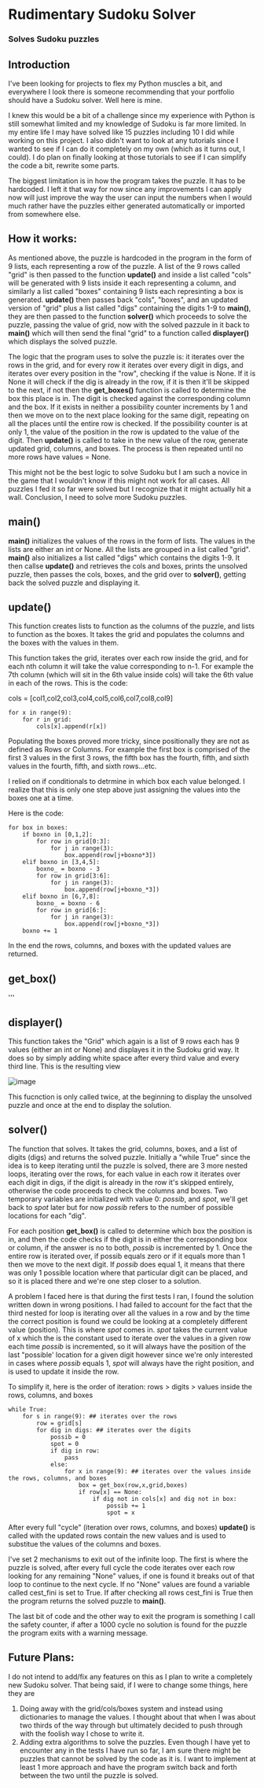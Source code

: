 # Rudimentary Sudoku Solver
### Solves Sudoku puzzles

## Introduction

I've been looking for projects to flex my Python muscles a bit, and everywhere I look there is someone recommending that your portfolio should have a Sudoku solver. Well here is mine.

I knew this would be a bit of a challenge since my experience with Python is still somewhat limited and my knowledge of Sudoku is far more limited. In my entire life I may have solved like 15 puzzles including 10 I did while working on this project. I also didn't want to look at any tutorials since I wanted to see if I can do it completely on my own (which as it turns out, I could). I do plan on finally looking at those tutorials to see if I can simplify the code a bit, rewrite some parts.

The biggest limitation is in how the program takes the puzzle. It has to be hardcoded. I left it that way for now since any improvements I can apply now will just improve the way the user can input the numbers when I would much rather have the puzzles either generated automatically or imported from somewhere else.


## How it works:

As mentioned above, the puzzle is hardcoded in the program in the form of 9 lists, each representing a row of the puzzle. A list of the 9 rows called "grid" is then passed to the function **update()** and inside a list called "cols" will be generated with 9 lists inside it each representing a column, and similarly a list called "boxes" containing 9 lists each represinting a box is generated. **update()** then passes back "cols", "boxes", and an updated version of "grid" plus a list called "digs" containing the digits 1-9 to **main()**, they are then passed to the function **solver()** which proceeds to solve the puzzle, passing the value of grid, now with the solved pazzule in it back to **main()** which will then send the final "grid" to a function called **displayer()** which displays the solved puzzle.

The logic that the program uses to solve the puzzle is: it iterates over the rows in the grid, and for every row it iterates over every digit in digs, and iterates over every position in the "row", checking if the value is None. If it is None it will check if the dig is already in the row, if it is then it'll be skipped to the next, if not then the **get_boxes()** function is called to determine the box this place is in. The digit is checked against the corresponding column and the box. If it exists in neither a possibility counter increments by 1 and then we move on to the next place looking for the same digit, repeating on all the places until the entire row is checked. If the possibility counter is at only 1, the value of the position in the row is updated to the value of the digit. Then **update()** is called to take in the new value of the row, generate updated grid, columns, and boxes. The process is then repeated until no more rows have values = None.

This might not be the best logic to solve Sudoku but I am such a novice in the game that I wouldn't know if this might not work for all cases. All puzzles I fed it so far were solved but I recognize that it might actually hit a wall. Conclusion, I need to solve more Sudoku puzzles.

## main()

**main()** initializes the values of the rows in the form of lists. The values in the lists are either an int or None. All the lists are grouped in a list called "grid". **main()** also initializes a list called "digs" which contains the digits 1-9. It then callse **update()** and retrieves the cols and boxes, prints the unsolved puzzle, then passes the cols, boxes, and the grid over to **solver()**, getting back the solved puzzle and displaying it.


## update()

This function creates lists to function as the columns of the puzzle, and lists to function as the boxes. It takes the grid and populates the columns and the boxes with the values in them.

This function takes the grid, iterates over each row inside the grid, and for each nth column it will take the value corresponding to n-1. For example the 7th column (which will sit in the 6th value inside cols) will take the 6th value in each of the rows. This is the code:

 cols = [col1,col2,col3,col4,col5,col6,col7,col8,col9]
   
 
 ```
 for x in range(9):
     for r in grid:
         cols[x].append(r[x])
```

Populating the boxes proved more tricky, since positionally they are not as defined as Rows or Columns. For example the first box is comprised of the first 3 values in the first 3 rows, the fifth box has the fourth, fifth, and sixth values in the fourth, fifth, and sixth rows...etc.

I relied on if conditionals to detrmine in which box each value belonged. I realize that this is only one step above just assigning the values into the boxes one at a time.

Here is the code:

```
for box in boxes:
    if boxno in [0,1,2]:
        for row in grid[0:3]:
            for j in range(3):
                box.append(row[j+boxno*3])
    elif boxno in [3,4,5]:
        boxno_ = boxno - 3
        for row in grid[3:6]:
            for j in range(3):
                box.append(row[j+boxno_*3])
    elif boxno in [6,7,8]:
        boxno_ = boxno - 6
        for row in grid[6:]:
            for j in range(3):
                box.append(row[j+boxno_*3])
    boxno += 1
```


In the end the rows, columns, and boxes with the updated values are returned.

## get_box()
  '''

## displayer()

This function takes the "Grid" which again is a list of 9 rows each has 9 values (either an int or None) and displayes it in the Sudoku grid way. It does so by simply adding white space after every third value and every third line. This is the resulting view

![image](https://user-images.githubusercontent.com/109043036/205515532-3cc17575-f935-4aae-8dde-d9687d54999a.png)


This fucnction is only called twice, at the beginning to display the unsolved puzzle and once at the end to display the solution.

## solver()

The function that solves. It takes the grid, columns, boxes, and a list of digits (digs) and returns the solved puzzle. Initially a "while True" since the idea is to keep iterating until the puzzle is solved, there are 3 more nested loops, iterating over the rows, for each value in each row it iterates over each digit in digs, if the digit is already in the row it's skipped entirely, otherwise the code proceeds to check the columns and boxes. Two temporary variables are initialized with value 0: *possib*, and *spot*, we'll get back to *spot* later but for now *possib* refers to the number of possible locations for each "dig". 

For each position **get_box()** is called to determine which box the position is in, and then the code checks if the digit is in either the corresponding box or column, if the answer is no to both, *possib* is incremented by 1. Once the entire row is iterated over, if possib equals zero or if it equals more than 1 then we move to the next digit. If *possib* does equal 1, it means that there was only 1 possible location where that particular digit can be placed, and so it is placed there and we're one step closer to a solution.

A problem I faced here is that during the first tests I ran, I found the solution written down in wrong positions. I had failed to account for the fact that the third nested for loop is iterating over all the values in a row and by the time the correct position is found we could be looking at a completely different value (position). This is where *spot* comes in. *spot* takes the current value of x which the is the constant used to iterate over the values in a given row each time *possib* is incremented, so it will always have the position of the last "possible' location for a given digit however since we're only interested in cases where *possib* equals 1, *spot* will always have the right position, and is used to update it inside the row.

To simplify it, here is the order of iteration: rows > digits > values inside the rows, columns, and boxes

```
while True:
    for s in range(9): ## iterates over the rows
        row = grid[s]
        for dig in digs: ## iterates over the digits
            possib = 0
            spot = 0
            if dig in row:
                pass
            else:
                for x in range(9): ## iterates over the values inside the rows, columns, and boxes
                    box = get_box(row,x,grid,boxes)
                    if row[x] == None:
                        if dig not in cols[x] and dig not in box:
                            possib += 1
                            spot = x
```

After every full "cycle" (iteration over rows, columns, and boxes) **update()** is called with the updated rows contain the new values and is used to substitue the values of the columns and boxes.

I've set 2 mechanisms to exit out of the infinite loop. The first is where the puzzle is solved, after every full cycle the code iterates over each row looking for any remaining "None" values, if one is found it breaks out of that loop to continue to the next cycle. If no "None" values are found a variable called cest_fini is set to True. If after checking all rows cest_fini is True then the program returns the solved puzzle to **main()**.

The last bit of code and the other way to exit the program is something I call the safety counter, if after a 1000 cycle no solution is found for the puzzle the program exits with a warning message.


## Future Plans:

I do not intend to add/fix any features on this as I plan to write a completely new Sudoku solver. That being said, if I were to change some things, here they are

1. Doing away with the grid/cols/boxes system and instead using dictionaries to manage the values. I thought about that when I was about two thirds of the way through but ultimately decided to push through with the foolish way I chose to write it.
2. Adding extra algorithms to solve the puzzles. Even though I have yet to encounter any in the tests I have run so far, I am sure there might be puzzles that cannot be solved by the code as it is. I want to implement at least 1 more approach and have the program switch back and forth between the two until the puzzle is solved.



